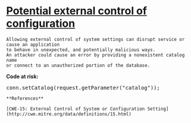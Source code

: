 # [Potential external control of configuration](http://find-sec-bugs.github.io/bugs.htm#EXTERNAL_CONFIG_CONTROL)

    Allowing external control of system settings can disrupt service or cause an application
    to behave in unexpected, and potentially malicious ways. 
    An attacker could cause an error by providing a nonexistent catalog name
    or connect to an unauthorized portion of the database.

**Code at risk:**  

<pre>conn.setCatalog(request.getParameter("catalog"));</pre>

    **References**  

    [CWE-15: External Control of System or Configuration Setting](http://cwe.mitre.org/data/definitions/15.html)